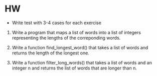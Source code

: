 # HW

* Write test with 3-4 cases for each exercise

1. Write a program that maps a list of words into a list 
of integers representing the lengths of the correponding words.

2. Write a function find_longest_word() that takes 
a list of words and returns the length of the longest one.

3. Write a function filter_long_words() that takes a list 
of words and an integer n and returns the list of words that 
are longer than n.